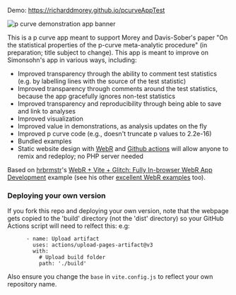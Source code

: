 Demo: https://richarddmorey.github.io/pcurveAppTest

![p curve demonstration app banner](https://richarddmorey.github.io/pcurveAppTest/og_image.png)

This is a p curve app meant to support Morey and Davis-Sober's paper "On the statistical properties of the p-curve meta-analytic procedure" (in preparation; title subject to change). This app is meant to improve on Simonsohn's app in various ways, including:

* Improved transparency through the ability to comment test statistics (e.g. by labelling lines with the source of the test statistic)
* Improved transparency through comments around the test statistics, because the app gracefully ignores non-test statistics
* Improved transparency and reproducibility through being able to save and link to analyses
* Improved visualization
* Improved value in demonstrations, as analysis updates on the fly
* Improved p curve code (e.g., doesn't truncate p values to 2.2e-16)
* Bundled examples
* Static website design with [WebR](https://docs.r-wasm.org/webr/latest/) and [Github actions](https://vitejs.dev/guide/static-deploy#github-pages) will allow anyone to remix and redeploy; no PHP server needed

Based on [hrbrmstr](https://rud.is/)'s [WebR + Vite + Glitch: Fully In-browser WebR App Development](https://vite-webr-glitch.glitch.me/) example (see his other [excellent WebR examples](https://rud.is/webr-experiments/) too).

### Deploying your own version

If you fork this repo and deploying your own version, note that the webpage gets copied to the 'build' directory (not the 'dist' directory) so your GitHub Actions script will need to relfect this: e.g:

```
      - name: Upload artifact
        uses: actions/upload-pages-artifact@v3
        with:
          # Upload build folder
          path: './build'
```
Also ensure you change the `base` in `vite.config.js` to reflect your own repository name.
